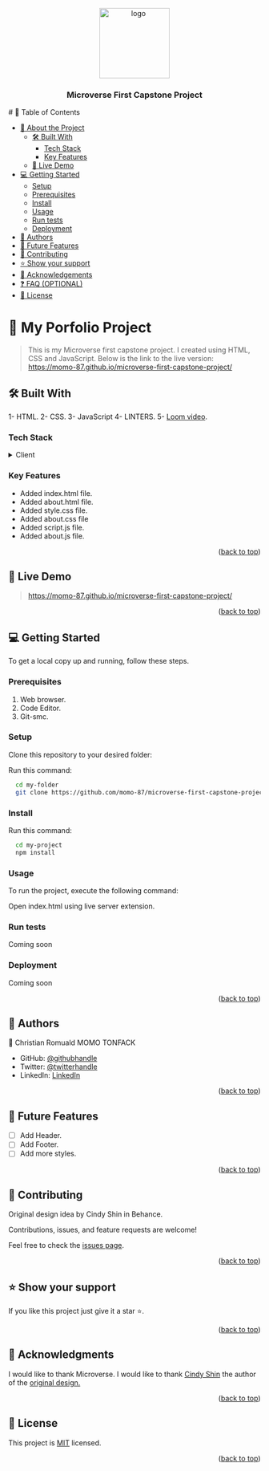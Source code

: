 <a name="readme-top"></a>
<div align="center">
  <img src="https://encrypted-tbn0.gstatic.com/images?q=tbn:ANd9GcS_ylEbgcaMVc3x3rXFLwMF42Bc69GPF66QWw&usqp=CAU" alt="logo" width="140"  height="auto" />
  <br/>

  <h3><b>Microverse First Capstone Project</b></h3>

</div>
# 📗 Table of Contents

- [📖 About the Project](#about-project)
  - [🛠 Built With](#built-with)
    - [Tech Stack](#tech-stack)
    - [Key Features](#key-features)
  - [🚀 Live Demo](#live-demo)
- [💻 Getting Started](#getting-started)
  - [Setup](#setup)
  - [Prerequisites](#prerequisites)
  - [Install](#install)
  - [Usage](#usage)
  - [Run tests](#run-tests)
  - [Deployment](#triangular_flag_on_post-deployment)
- [👥 Authors](#authors)
- [🔭 Future Features](#future-features)
- [🤝 Contributing](#contributing)
- [⭐️ Show your support](#support)
- [🙏 Acknowledgements](#acknowledgements)
- [❓ FAQ (OPTIONAL)](#faq)
- [📝 License](#license)

# 📖 My Porfolio Project <a name="Microverse-First-Capstone-Project"></a>

> This is my Microverse first capstone project. I created using HTML, CSS and JavaScript.
> Below is the link to the live version:
    https://momo-87.github.io/microverse-first-capstone-project/


## 🛠 Built With <a name="built-with"></a>
1- HTML.
2- CSS.
3- JavaScript
4- LINTERS.
5- [Loom video](https://www.loom.com/share/356606c55f0e4fd09eada440c256ae1f).

### Tech Stack <a name="tech-stack"></a>

<details>
  <summary>Client</summary>
  <ul>
    <li><a href="https://developer.mozilla.org/en-US/docs/Web/HTML">HTML</a></li>
    <li><a href="https://developer.mozilla.org/en-US/docs/Web/CSS">CSS</a></li>
    <li><a href="https://www.javascript.com/">JavaScript</a></li>
    <li><a href="https://www.loom.com/share/2ce37a7925314ac8a15d9b0606ca86e3">Loom video</a></li>
  </ul>
</details>


### Key Features <a name="key-features"></a>

- Added index.html file.
- Added about.html file.
- Added style.css file.
- Added about.css file
- Added script.js file.
- Added about.js file.



<p align="right">(<a href="#readme-top">back to top</a>)</p>


## 🚀 Live Demo <a name="live-demo"></a>

>  https://momo-87.github.io/microverse-first-capstone-project/

<p align="right">(<a href="#readme-top">back to top</a>)</p>


## 💻 Getting Started <a name="getting-started"></a>

To get a local copy up and running, follow these steps.

### Prerequisites

1. Web browser.
2. Code Editor.
3. Git-smc.

### Setup

Clone this repository to your desired folder:

Run this command:

```sh
  cd my-folder
  git clone https://github.com/momo-87/microverse-first-capstone-project.git
```

### Install

Run this command:

```sh
  cd my-project
  npm install
```

### Usage

To run the project, execute the following command:

Open index.html using live server extension.

### Run tests

Coming soon

### Deployment

Coming soon

<p align="right">(<a href="#readme-top">back to top</a>)</p>


## 👥 Authors <a name="authors"></a>

👤 Christian Romuald MOMO TONFACK

- GitHub: [@githubhandle](https://github.com/Momo-87)
- Twitter: [@twitterhandle](https://twitter.com/Momo_yde)
- LinkedIn: [LinkedIn](https://www.linkedin.com/in/christian-momo/)

<p align="right">(<a href="#readme-top">back to top</a>)</p>


## 🔭 Future Features <a name="future-features"></a>

- [ ] Add Header.
- [ ] Add Footer.
- [ ] Add more styles.

<p align="right">(<a href="#readme-top">back to top</a>)</p>


## 🤝 Contributing <a name="contributing"></a>
Original design idea by Cindy Shin in Behance.

Contributions, issues, and feature requests are welcome!

Feel free to check the [issues page](../../issues/).

<p align="right">(<a href="#readme-top">back to top</a>)</p>


## ⭐️ Show your support <a name="support"></a>

If you like this project just give it a star ⭐️.

<p align="right">(<a href="#readme-top">back to top</a>)</p>

## 🙏 Acknowledgments <a name="acknowledgements"></a>

I would like to thank Microverse.
I would like to thank <a href = "https://www.behance.net/adagio07">Cindy Shin</a> the author of the <a href = "https://www.behance.net/gallery/29845175/CC-Global-Summit-2015">original design.</a>

<p align="right">(<a href="#readme-top">back to top</a>)</p>


## 📝 License <a name="license"></a>

This project is [MIT](./LICENSE) licensed.

<p align="right">(<a href="#readme-top">back to top</a>)</p>